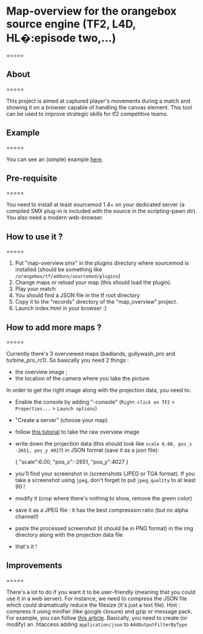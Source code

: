 # Map-overview for the orangebox source engine (TF2, L4D, HL�:episode two,...)
=====

## About
=====

This project is aimed at captured player's movements during a match and showing it on a browser capable of handling the canvas element.
This tool can be used to improve strategic skills for tf2 competitive teams.

## Example
=====

You can see an (simple) example [here](http://www.thomas-jouannic.fr/v1/mapoverview/).

## Pre-requisite
=====

You need to install at least sourcemod 1.4+ on your dedicated server (a compiled SMX plug-in is included with the source in the scripting-pawn dir).
You also need a modern web-browser.

## How to use it ?
=====

1. Put "map-overview.smx" in the plugins directory where sourcemod is installed (should be something like `/orangebox/tf/addons/sourcemod/plugins`)
2. Change maps or reload your map (this should load the plugin).
3. Play your match
4. You should find a JSON file in the tf root directory
5. Copy it to the "records" directory of the "map_overview" project.
6. Launch index.html in your browser :)

## How to add more maps ?
=====

Currently there's 3 overviewed maps (badlands, gullywash_pro and turbine_pro_rc1).
So basically you need 2 things :
* the overview image ;
* the location of the camera where you take the picture.

In order to get the right image along with the projection data, you need to:
* Enable the console by adding "-console" (`Right-click on TF2` > `Properties...` > `Launch options`)
* "Create a server" (choose your map)
* follow [this tutorial](https://developer.valvesoftware.com/wiki/Level_Overviews#Make_the_raw_overview_image) to take the raw overview image
* write down the projection data (this should look like `scale 6.00, pos_x -2651, pos_y 4027`) in JSON format (save it as a json file):

    {
        "scale":6.00,
        "pos_x":-2651,
        "pos_y":4027
    }

* you'll find your screenshot in <game dir>/screenshots (JPEG or TGA format). If you take a screenshot using `jpeg`, don't forget to put `jpeg_quality` to at least 90 !
* modify it (crop where there's nothing to show, remove the green color)
* save it as a JPEG file : it has the best compression ratio (but no alpha channel!)
* paste the processed screenshot (it should be in PNG format) in the img directory along with the projection data file
* that's it !

## Improvements
=====

There's a lot to do if you want it to be user-friendly (meaning that you could use it in a web server).
For instance, we need to compress the JSON file which could dramatically reduce the filesize (it's just a text file).
Hint : compress it using minifier (like google closure) and gzip or message pack.
For example, you can follow [this article](http://www.bearpanther.com/2012/04/11/gzip-json-generated-on-the-fly/).
Basically, you need to create (or modify) an .htaccess adding `application/json` to `AddOutputFilterByType`
